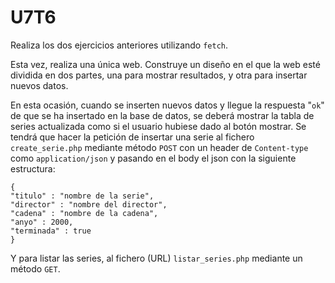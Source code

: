# U7T6

Realiza los dos ejercicios anteriores utilizando `fetch`.

Esta vez, realiza una única web. Construye un diseño en el que la web esté dividida en dos partes, una para mostrar resultados, y otra para insertar nuevos datos.

En esta ocasión, cuando se inserten nuevos datos y llegue la respuesta "`ok`" de que se ha insertado en la base de datos, se deberá mostrar la tabla de series actualizada como si el usuario hubiese dado al botón mostrar. Se tendrá que hacer la petición de insertar una serie al fichero `create_serie.php` mediante método `POST` con un header de `Content-type` como `application/json` y pasando en el body el json con la siguiente estructura:

    {
    "titulo" : "nombre de la serie",
    "director" : "nombre del director",
    "cadena" : "nombre de la cadena",
    "anyo" : 2000,
    "terminada" : true
    }

Y para listar las series, al fichero (URL) `listar_series.php` mediante un método `GET`.
